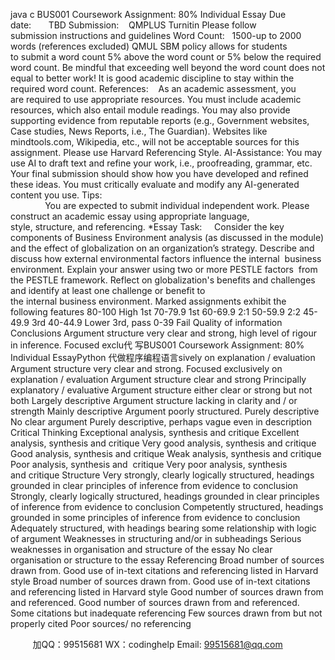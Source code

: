 java c
BUS001 Coursework Assignment: 80% Individual Essay 
Due date:       TBD
Submission:    QMPLUS Turnitin
Please follow submission instructions and guidelines
Word Count:   1500-up to 2000 words (references excluded)
QMUL SBM policy allows for students to submit a word count 5% above the word count or 5% below the required word count.
Be mindful that exceeding well beyond the word count does not equal to better work! It is good academic discipline to stay within the required word count.
References:    As an academic assessment, you are required to use appropriate
resources. You must include academic resources, which also entail module readings.
You may also provide supporting evidence from reputable reports (e.g.,
Government websites, Case studies, News Reports, i.e., The
Guardian). Websites like mindtools.com, Wikipedia, etc., will not be acceptable sources for this assignment.
Please use Harvard Referencing Style.
AI-Assistance: You may use AI to draft text and refine your work, i.e., proofreading,
grammar, etc. Your final submission should show how you have developed and refined these ideas. You must critically evaluate and modify any AI-generated content you use.
Tips:               You are expected to submit individual independent work.
Please construct an academic essay using appropriate language, style, structure, and referencing.
*Essay Task:     Consider the key components of Business Environment analysis (as discussed
in the module) and the effect of globalization on an organization’s strategy.
Describe and discuss how external environmental factors influence the internal  business environment. Explain your answer using two or more PESTLE factors  from the PESTLE framework. Reflect on globalization's benefits and challenges and identify at least one challenge or benefit to the internal business environment.
Marked 
assignments exhibit the following 
features 
80-100 High 1st 
70-79.9 1st 
60-69.9 2:1 
50-59.9 2:2 
45-49.9 3rd 
40-44.9 Lower 3rd, pass 
0-39 Fail 
Quality of 
information  Conclusions 
Argument 
structure very clear and 
strong, high 
level of rigour in inference. Focused 
exclu代 写BUS001 Coursework Assignment: 80% Individual EssayPython
代做程序编程语言sively on explanation / evaluation 
Argument 
structure very clear and 
strong. 
Focused 
exclusively on 
explanation / evaluation 
Argument 
structure clear and strong 
Principally 
explanatory / evaluative 
Argument 
structure either clear or strong but not both 
Largely 
descriptive 
Argument 
structure 
lacking in 
clarity and / or 
strength Mainly descriptive 
Argument poorly 
structured. Purely 
descriptive 
No clear 
argument Purely descriptive, 
perhaps vague even in 
description 
Critical 
Thinking 
Exceptional analysis, 
synthesis and critique 
Excellent 
analysis, 
synthesis and critique 
Very good 
analysis, 
synthesis and critique 
Good analysis, synthesis and critique 
Weak analysis, synthesis and critique Poor analysis, synthesis and  critique 
Very poor 
analysis, 
synthesis and critique 
Structure 
Very strongly, 
clearly 
logically 
structured, headings 
grounded in clear 
principles of inference from evidence to 
conclusion 
Strongly, 
clearly 
logically 
structured, headings 
grounded in clear 
principles of inference 
from evidence to conclusion 
Competently 
structured, 
headings 
grounded in 
some principles of inference 
from evidence to conclusion 
Adequately 
structured, 
with headings bearing some relationship 
with logic of argument 
Weaknesses in structuring 
and/or in 
subheadings 
Serious 
weaknesses in organisation 
and structure of the essay 
No clear 
organisation or structure to the essay 
Referencing 
Broad number of sources 
drawn from. Good use of in-text 
citations and referencing 
listed in 
Harvard style 
Broad number of sources 
drawn from. Good use of in-text 
citations and referencing 
listed in 
Harvard style 
Good number 
of sources 
drawn from and referenced. 
Good number of sources 
drawn from and 
referenced. Some citations but inadequate referencing 
Few sources 
drawn from but not properly 
cited 
Poor sources/ no referencing 



         
加QQ：99515681  WX：codinghelp  Email: 99515681@qq.com
